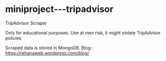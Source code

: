 # miniproject---tripadvisor

TripAdvisor Scraper

Only for educational purposes. Use at own risk, it might violate TripAdvisor policies.

Scraped data is stored in MongoDB. Blog : https://rehanaweb.wordpress.com/blog/
